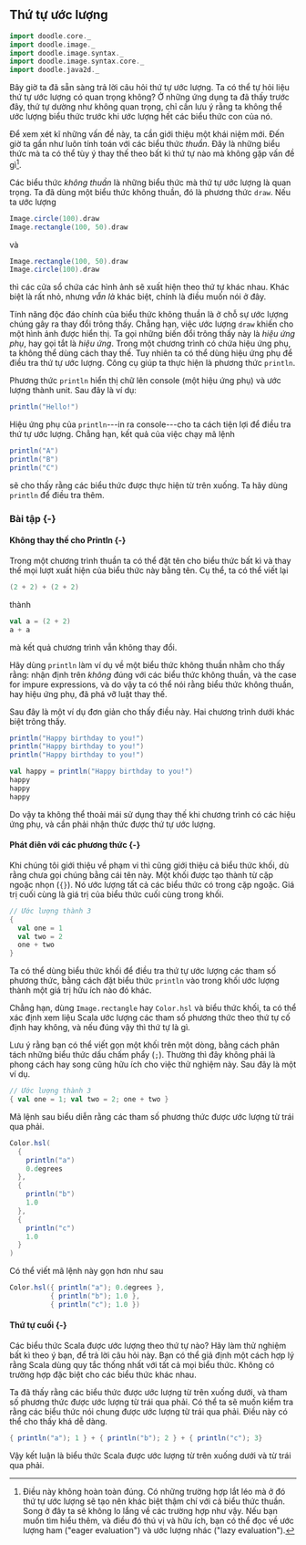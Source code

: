 ## Thứ tự ước lượng

```scala mdoc:invisible
import doodle.core._
import doodle.image._
import doodle.image.syntax._
import doodle.image.syntax.core._
import doodle.java2d._
```

Bây giờ ta đã sẵn sàng trả lời câu hỏi thứ tự ước lượng.
Ta có thể tự hỏi liệu thứ tự ước lượng có quan trọng không?
Ở những ứng dụng ta đã thấy trước đây, thứ tự dường như không quan trọng, chỉ cần lưu ý rằng ta không thể ước lượng biểu thức trước khi ước lượng hết các biểu thức con của nó.

Để xem xét kĩ những vấn đề này, ta cần giới thiệu một khái niệm mới.
Đến giờ ta gần như luôn tính toán với các biểu thức *thuần*.
Đây là những biểu thức mà ta có thể tùy ý thay thế theo bất kì thứ tự nào mà không gặp vấn đề gì[^corner-cases].

Các biểu thức *không thuần* là những biểu thức mà thứ tự ước lượng là quan trọng.
Ta đã dùng một biểu thức không thuần, đó là phương thức `draw`.
Nếu ta ước lượng

```scala
Image.circle(100).draw
Image.rectangle(100, 50).draw
```

và

```scala
Image.rectangle(100, 50).draw
Image.circle(100).draw
```

thì các cửa sổ chứa các hình ảnh sẽ xuất hiện theo thứ tự khác nhau. 
Khác biệt là rất nhỏ, nhưng *vẫn là* khác biệt, chính là điều muốn nói ở đây.

Tính năng độc đáo chính của biểu thức không thuần là ở chỗ sự ước lượng chúng gây ra thay đổi trông thấy.
Chẳng hạn, việc ước lượng `draw` khiến cho một hình ảnh được hiển thị. 
Ta gọi những biến đổi trông thấy này là *hiệu ứng phụ*, hay gọi tắt là *hiệu ứng*.
Trong một chương trình có chứa hiệu ứng phụ, ta không thể dùng cách thay thế.
Tuy nhiên ta có thể dùng hiệu ứng phụ để điều tra thứ tự ước lượng.
Công cụ giúp ta thực hiện là phương thức `println`.

Phương thức `println` hiển thị chữ lên console (một hiệu ứng phụ) và ước lượng thành unit.
Sau đây là ví dụ:

```scala mdoc
println("Hello!")
```

Hiệu ứng phụ của `println`---in ra console---cho ta cách tiện lợi để điều tra thứ tự ước lượng.
Chẳng hạn, kết quả của việc chạy mã lệnh

```scala mdoc
println("A")
println("B")
println("C")
```

sẽ cho thấy rằng các biểu thức được thực hiện từ trên xuống. 
Ta hãy dùng `println` để điều tra thêm.


### Bài tập {-}

#### Không thay thế cho Println {-}

Trong một chương trình thuần ta có thể đặt tên cho biểu thức bất kì và thay thế mọi lượt xuất hiện của biểu thức này bằng tên.
Cụ thể, ta có thể viết lại 

```scala mdoc:silent
(2 + 2) + (2 + 2)
```

thành

```scala mdoc:silent
val a = (2 + 2)
a + a
```

mà kết quả chương trình vẫn không thay đổi.

Hãy dùng `println` làm ví dụ về một biểu thức không thuần nhằm cho thấy rằng: nhận định trên *không* đúng với các biểu thức không thuần, và  the case for impure expressions, và do vậy ta có thể nói rằng biểu thức không thuần, hay hiệu ứng phụ, đã phá vỡ luật thay thế.

<div class="solution">
Sau đây là một ví dụ đơn giản cho thấy điều này.
Hai chương trình dưới khác biệt trông thấy.

```scala mdoc
println("Happy birthday to you!")
println("Happy birthday to you!")
println("Happy birthday to you!")
```

```scala mdoc
val happy = println("Happy birthday to you!")
happy
happy
happy
```

Do vậy ta không thể thoải mái sử dụng thay thế khi chương trình có các hiệu ứng phụ, và cần phải nhận thức được thứ tự ước lượng.
</div>


#### Phát điên với các phương thức {-}

Khi chúng tôi giới thiệu về phạm vi thì cũng giới thiệu cả biểu thức khối, dù rằng chưa gọi chúng bằng cái tên này.
Một khối được tạo thành từ cặp ngoặc nhọn (`{}`). Nó ước lượng tất cả các biểu thức có trong cặp ngoặc. Giá trị cuối cùng là giá trị của biểu thức cuối cùng trong khối.

```scala mdoc
// Ước lượng thành 3
{
  val one = 1
  val two = 2
  one + two
}
```

Ta có thể dùng biểu thức khối để điều tra thứ tự ước lượng các tham số phương thức, bằng cách đặt biểu thức `println` vào trong khối ước lượng thành một giá trị hữu ích nào đó khác.

Chẳng hạn, dùng `Image.rectangle` hay `Color.hsl` và biểu thức khối, ta có thể xác định xem liệu Scala ước lượng các tham số phương thức theo thứ tự cố định hay không, và nếu đúng vậy thì thứ tự là gì.

Lưu ý rằng bạn có thể viết gọn một khối trên một dòng, bằng cách phân tách những biểu thức dấu chấm phẩy (`;`).
Thường thì đây không phải là phong cách hay song cũng hữu ích cho việc thử nghiệm này.
Sau đây là một ví dụ.

```scala mdoc
// Ước lượng thành 3
{ val one = 1; val two = 2; one + two }
```

<div class="solution">
Mã lệnh sau biểu diễn rằng các tham số phương thức được ước lượng từ trái qua phải.

```scala mdoc
Color.hsl(
  {
    println("a")
    0.degrees
  },
  {
    println("b")
    1.0
  },
  {
    println("c")
    1.0
  }
)
```

Có thể viết mã lệnh này gọn hơn như sau
```scala mdoc
Color.hsl({ println("a"); 0.degrees },
          { println("b"); 1.0 },
          { println("c"); 1.0 })
```
</div>


#### Thứ tự cuối {-}

Các biểu thức Scala được ước lượng theo thứ tự nào?
Hãy làm thử nghiệm bất kì theo ý bạn, để trả lời câu hỏi này.
Bạn có thể giả định một cách hợp lý rằng Scala dùng quy tắc thống nhất với tất cả mọi biểu thức.
Không có trường hợp đặc biệt cho các biểu thức khác nhau.

<div class="solution">
Ta đã thấy rằng các biểu thức được ước lượng từ trên xuống dưới, và tham số phương thức được ước lượng từ trái qua phải.
Có thể ta sẽ muốn kiểm tra rằng các biểu thức nói chung được ước lượng từ trái qua phải.
Điều này có thể cho thấy khá dễ dàng.

```scala mdoc
{ println("a"); 1 } + { println("b"); 2 } + { println("c"); 3}
```

Vậy kết luận là biểu thức Scala được ước lượng từ trên xuống dưới và từ trái qua phải.
</div>

[^corner-cases]: Điều này không hoàn toàn đúng. Có những trường hợp lắt léo mà ở đó thứ tự ước lượng sẽ tạo nên khác biệt thậm chí với cả biểu thức thuần. Song ở đây ta sẽ không lo lắng về các trường hợp như vậy. Nếu bạn muốn tìm hiểu thêm, và điều đó thú vị và hữu ích, bạn có thể đọc về ước lượng ham ("eager evaluation") và ước lượng nhác ("lazy evaluation").
